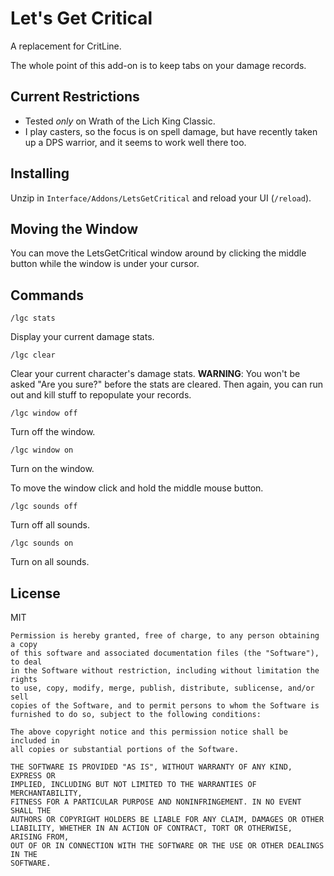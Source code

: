 # Let's Get Critical

A replacement for CritLine.

The whole point of this add-on is to keep tabs on your damage records.

## Current Restrictions

* Tested _only_ on Wrath of the Lich King Classic.
* I play casters, so the focus is on spell damage, but have recently taken up a DPS warrior, and it seems to work well there too.

## Installing

Unzip in `Interface/Addons/LetsGetCritical` and reload your UI (`/reload`).

## Moving the Window

You can move the LetsGetCritical window around by clicking the middle button while the window is under your cursor.

## Commands

`/lgc stats`

Display your current damage stats.

`/lgc clear`

Clear your current character's damage stats.  **WARNING**:  You won't be asked "Are you sure?" before the stats are cleared.  Then again, you can run out and kill stuff to repopulate your records.

`/lgc window off`

Turn off the window.

`/lgc window on`

Turn on the window.

To move the window click and hold the middle mouse button.

`/lgc sounds off`

Turn off all sounds.

`/lgc sounds on`

Turn on all sounds.

## License

MIT

```
Permission is hereby granted, free of charge, to any person obtaining a copy
of this software and associated documentation files (the "Software"), to deal
in the Software without restriction, including without limitation the rights
to use, copy, modify, merge, publish, distribute, sublicense, and/or sell
copies of the Software, and to permit persons to whom the Software is
furnished to do so, subject to the following conditions:

The above copyright notice and this permission notice shall be included in
all copies or substantial portions of the Software.

THE SOFTWARE IS PROVIDED "AS IS", WITHOUT WARRANTY OF ANY KIND, EXPRESS OR
IMPLIED, INCLUDING BUT NOT LIMITED TO THE WARRANTIES OF MERCHANTABILITY,
FITNESS FOR A PARTICULAR PURPOSE AND NONINFRINGEMENT. IN NO EVENT SHALL THE
AUTHORS OR COPYRIGHT HOLDERS BE LIABLE FOR ANY CLAIM, DAMAGES OR OTHER
LIABILITY, WHETHER IN AN ACTION OF CONTRACT, TORT OR OTHERWISE, ARISING FROM,
OUT OF OR IN CONNECTION WITH THE SOFTWARE OR THE USE OR OTHER DEALINGS IN THE
SOFTWARE.
```

